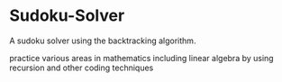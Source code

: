 # Sudoku-Solver
A sudoku solver using the backtracking algorithm. 

practice various areas in mathematics including linear algebra by using 
recursion and other coding techniques
